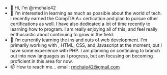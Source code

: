 - 👋 Hi, I’m @rmchale42
- 👀 I’m interested in learning as much as possible about the world of tech. I recently earned the CompTIA A+ certication and plan to pursue other certifications as
well. I have also dedicated a lot of time recently to learning how to program. I am really enjoying all of this, and feel really enthusiastic about continuing to grow
in the field.
- 🌱 I’m currently learning the ins and outs of web development. I'm primarily working with , HTML, CSS, and Javascript at the moment, but I have some experience with 
PHP. I am planning on continuing to branch out into new languages as I progress, but am focusing on becoming proficient in this area for now.
- 📫 How to reach me... email: rmchale42@gmail.com

<!---
rmchale42/rmchale42 is a ✨ special ✨ repository because its `README.md` (this file) appears on your GitHub profile.
You can click the Preview link to take a look at your changes.
--->
